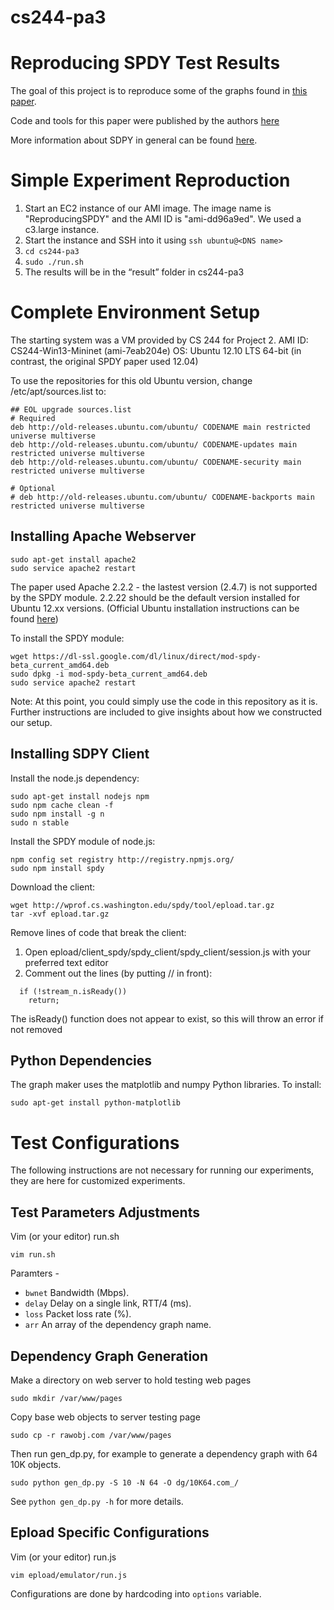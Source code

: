 # cs244-pa3
Reproducing SPDY Test Results
====================================
The goal of this project is to reproduce some of the graphs found in [this paper](https://www.usenix.org/system/files/conference/nsdi14/nsdi14-paper-wang_xiao_sophia.pdf).

Code and tools for this paper were published by the authors [here](http://wprof.cs.washington.edu/spdy/tool/)

More information about SDPY in general can be found [here](https://www.chromium.org/spdy).

Simple Experiment Reproduction
===================================
1. Start an EC2 instance of our AMI image. The image name is "ReproducingSPDY" and the AMI ID is "ami-dd96a9ed". We used a c3.large instance.
2. Start the instance and SSH into it using ```ssh ubuntu@<DNS name>```
3. ```cd cs244-pa3```
4. ```sudo ./run.sh```
5. The results will be in the “result” folder in cs244-pa3

Complete Environment Setup
====================================
The starting system was a VM provided by CS 244 for Project 2.
AMI ID: CS244-Win13-Mininet (ami-7eab204e)
OS: Ubuntu 12.10 LTS 64-bit (in contrast, the original SPDY paper used 12.04)

To use the repositories for this old Ubuntu version, change /etc/apt/sources.list to:
```
## EOL upgrade sources.list
# Required
deb http://old-releases.ubuntu.com/ubuntu/ CODENAME main restricted universe multiverse
deb http://old-releases.ubuntu.com/ubuntu/ CODENAME-updates main restricted universe multiverse
deb http://old-releases.ubuntu.com/ubuntu/ CODENAME-security main restricted universe multiverse

# Optional
# deb http://old-releases.ubuntu.com/ubuntu/ CODENAME-backports main restricted universe multiverse
```

Installing Apache Webserver
-----------------------------------
```
sudo apt-get install apache2
sudo service apache2 restart
```
The paper used Apache 2.2.2 - the lastest version (2.4.7) is not supported by the SPDY module. 2.2.22 should be the default version installed for Ubuntu 12.xx versions.
(Official Ubuntu installation instructions can be found [here](https://help.ubuntu.com/community/ApacheMySQLPHP))

To install the SPDY module:
```
wget https://dl-ssl.google.com/dl/linux/direct/mod-spdy-beta_current_amd64.deb
sudo dpkg -i mod-spdy-beta_current_amd64.deb 
sudo service apache2 restart
```

Note: At this point, you could simply use the code in this repository as it is. Further instructions are included to give insights about how we constructed our setup.

Installing SDPY Client
-----------------------------------
Install the node.js dependency:
```
sudo apt-get install nodejs npm
sudo npm cache clean -f
sudo npm install -g n
sudo n stable
```

Install the SPDY module of node.js:
```
npm config set registry http://registry.npmjs.org/
sudo npm install spdy
```

Download the client:
```
wget http://wprof.cs.washington.edu/spdy/tool/epload.tar.gz
tar -xvf epload.tar.gz
```

Remove lines of code that break the client:
1. Open epload/client_spdy/spdy_client/spdy_client/session.js with your preferred text editor
2. Comment out the lines (by putting // in front):
```
  if (!stream_n.isReady())
    return;
```
The isReady() function does not appear to exist, so this will throw an error if not removed


Python Dependencies
---------------------------------
The graph maker uses the matplotlib and numpy Python libraries. To install:

```
sudo apt-get install python-matplotlib
```

Test Configurations
====================================
The following instructions are not necessary for running our experiments, they
are here for customized experiments.

Test Parameters Adjustments
-----------------------------------
Vim (or your editor) run.sh
```
vim run.sh
```
Paramters -
* ```bwnet``` Bandwidth (Mbps).
* ```delay``` Delay on a single link, RTT/4 (ms).
* ```loss```  Packet loss rate (%).
* ```arr```   An array of the dependency graph name.

Dependency Graph Generation
-----------------------------------
Make a directory on web server to hold testing web pages
```
sudo mkdir /var/www/pages
```
Copy base web objects to server testing page
```
sudo cp -r rawobj.com /var/www/pages
```
Then run gen_dp.py, for example to generate a dependency graph with
64 10K objects.
```
sudo python gen_dp.py -S 10 -N 64 -O dg/10K64.com_/
```
See ``` python gen_dp.py -h ``` for more details.

Epload Specific Configurations
-----------------------------------
Vim (or your editor) run.js
```
vim epload/emulator/run.js
```
Configurations are done by hardcoding into ```options``` variable.
